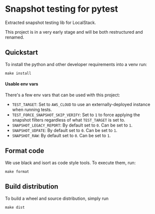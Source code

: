 Snapshot testing for pytest
===============================

Extracted snapshot testing lib for LocalStack.

This project is in a very early stage and will be both restructured and renamed.


## Quickstart

To install the python and other developer requirements into a venv run:

    make install

#### Usable env vars

There's a few env vars that can be used with this project:

* `TEST_TARGET`: Set to `AWS_CLOUD` to use an externally-deployed instance when running tests.
* `TEST_FORCE_SNAPSHOT_SKIP_VERIFY`: Set to `1` to force applying the snapshot filters regardless of what `TEST_TARGET` is set to.
* `SNAPSHOT_LEGACY_REPORT`: By default set to `0`. Can be set to `1`.
* `SNAPSHOT_UDPATE`: By default set to `0`. Can be set to `1`.
* `SNAPSHOT_RAW`: By default set to `0`. Can be set to `1`.

## Format code

We use black and isort as code style tools.
To execute them, run:

    make format

## Build distribution

To build a wheel and source distribution, simply run

    make dist